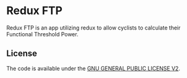 # Redux FTP

Redux FTP is an app utilizing redux to allow cyclists to calculate their Functional Threshold Power.

## License

The code is available under the [GNU GENERAL PUBLIC LICENSE V2](LICENSE.txt).
